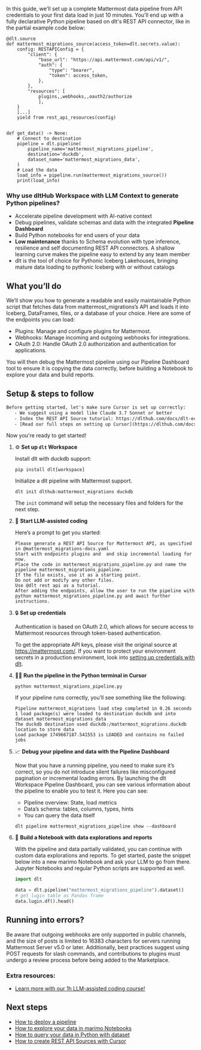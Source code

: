 In this guide, we'll set up a complete Mattermost data pipeline from API credentials to your first data load in just 10 minutes. You'll end up with a fully declarative Python pipeline based on dlt's REST API connector, like in the partial example code below:

```python-outcome
@dlt.source
def mattermost_migrations_source(access_token=dlt.secrets.value):
    config: RESTAPIConfig = {
        "client": {
            "base_url": "https://api.mattermost.com/api/v1/",
            "auth": {
                "type": "bearer",
                "token": access_token,
            },
        },
        "resources": [
            plugins,,webhooks,,oauth2/authorize
            ],
    }
    [...]
    yield from rest_api_resources(config)


def get_data() -> None:
    # Connect to destination
    pipeline = dlt.pipeline(
        pipeline_name='mattermost_migrations_pipeline',
        destination='duckdb',
        dataset_name='mattermost_migrations_data', 
    )
    # Load the data
    load_info = pipeline.run(mattermost_migrations_source())
    print(load_info) 
```

### Why use dltHub Workspace with LLM Context to generate Python pipelines?

- Accelerate pipeline development with AI-native context
- Debug pipelines, validate schemas and data with the integrated **Pipeline Dashboard**
- Build Python notebooks for end users of your data
- **Low maintenance** thanks to Schema evolution with type inference, resilience and self documenting REST API connectors. A shallow learning curve makes the pipeline easy to extend by any team member
- dlt is the tool of choice for Pythonic Iceberg Lakehouses, bringing mature data loading to pythonic Iceberg with or without catalogs

## What you’ll do

We’ll show you how to generate a readable and easily maintainable Python script that fetches data from mattermost_migrations’s API and loads it into Iceberg, DataFrames, files, or a database of your choice. Here are some of the endpoints you can load:

- Plugins: Manage and configure plugins for Mattermost.
- Webhooks: Manage incoming and outgoing webhooks for integrations.
- OAuth 2.0: Handle OAuth 2.0 authorization and authentication for applications.

You will then debug the Mattermost pipeline using our Pipeline Dashboard tool to ensure it is copying the data correctly, before building a Notebook to explore your data and build reports.

## Setup & steps to follow

```default
Before getting started, let's make sure Cursor is set up correctly:
   - We suggest using a model like Claude 3.7 Sonnet or better
   - Index the REST API Source tutorial: https://dlthub.com/docs/dlt-ecosystem/verified-sources/rest_api/ and add it to context as **@dlt rest api**
   - [Read our full steps on setting up Cursor](https://dlthub.com/docs/dlt-ecosystem/llm-tooling/cursor-restapi#23-configuring-cursor-with-documentation)
```

Now you're ready to get started!

1. ⚙️ **Set up `dlt` Workspace**
    
    Install dlt with duckdb support:
    ```shell
    pip install dlt[workspace]
    ```

    Initialize a dlt pipeline with Mattermost support.
    ```shell
    dlt init dlthub:mattermost_migrations duckdb
    ```

    The `init` command will setup the necessary files and folders for the next step.
    
2. 🤠 **Start LLM-assisted coding**
    
    Here’s a prompt to get you started:
    
    ```prompt
    Please generate a REST API Source for Mattermost API, as specified in @mattermost_migrations-docs.yaml 
    Start with endpoints plugins and  and skip incremental loading for now. 
    Place the code in mattermost_migrations_pipeline.py and name the pipeline mattermost_migrations_pipeline. 
    If the file exists, use it as a starting point. 
    Do not add or modify any other files. 
    Use @dlt rest api as a tutorial. 
    After adding the endpoints, allow the user to run the pipeline with python mattermost_migrations_pipeline.py and await further instructions.
    ```

    
3. 🔒 **Set up credentials** 
    
    Authentication is based on OAuth 2.0, which allows for secure access to Mattermost resources through token-based authentication.
    
    To get the appropriate API keys, please visit the original source at https://mattermost.com/.
    If you want to protect your environment secrets in a production environment, look into [setting up credentials with dlt](https://dlthub.com/docs/walkthroughs/add_credentials).
    
4. 🏃‍♀️ **Run the pipeline in the Python terminal in Cursor**
    
    ```shell
    python mattermost_migrations_pipeline.py
    ```
    
    If your pipeline runs correctly, you’ll see something like the following:
    
    ```shell
    Pipeline mattermost_migrations load step completed in 0.26 seconds
    1 load package(s) were loaded to destination duckdb and into dataset mattermost_migrations_data
    The duckdb destination used duckdb:/mattermost_migrations.duckdb location to store data
    Load package 1749667187.541553 is LOADED and contains no failed jobs
    ```
    
5. 📈 **Debug your pipeline and data with the Pipeline Dashboard**

    Now that you have a running pipeline, you need to make sure it’s correct, so you do not introduce silent failures like misconfigured pagination or incremental loading errors. By launching the dlt Workspace Pipeline Dashboard, you can see various information about the pipeline to enable you to test it. Here you can see:
    - Pipeline overview: State, load metrics
    - Data’s schema: tables, columns, types, hints
    - You can query the data itself
    
    ```shell
    dlt pipeline mattermost_migrations_pipeline show --dashboard
    ```
    
6. 🐍 **Build a Notebook with data explorations and reports**

    With the pipeline and data partially validated, you can continue with custom data explorations and reports. To get started, paste the snippet below into a new marimo Notebook and ask your LLM to go from there. Jupyter Notebooks and regular Python scripts are supported as well.

    
    ```python
    import dlt

   data = dlt.pipeline("mattermost_migrations_pipeline").dataset()
   # get lugin table as Pandas frame
   data.lugin.df().head()
    ```

## Running into errors?

Be aware that outgoing webhooks are only supported in public channels, and the size of posts is limited to 16383 characters for servers running Mattermost Server v5.0 or later. Additionally, best practices suggest using POST requests for slash commands, and contributions to plugins must undergo a review process before being added to the Marketplace.

### Extra resources:

- [Learn more with our 1h LLM-assisted coding course!](https://www.youtube.com/watch?v=GGid70rnJuM)

## Next steps

- [How to deploy a pipeline](https://dlthub.com/docs/walkthroughs/deploy-a-pipeline)
- [How to explore your data in marimo Notebooks](https://dlthub.com/docs/general-usage/dataset-access/marimo)
- [How to query your data in Python with dataset](https://dlthub.com/docs/general-usage/dataset-access/dataset)
- [How to create REST API Sources with Cursor](https://dlthub.com/docs/dlt-ecosystem/llm-tooling/cursor-restapi)